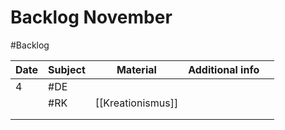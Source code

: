 # Backlog November
#Backlog 

| Date | Subject | Material          | Additional info |     |
| ---- | ------- | ----------------- | --------------- | --- |
| 4    | #DE     |                   |                 |     |
|      | #RK     | [[Kreationismus]] |                 |     |
|      |         |                   |                 |     |
|      |         |                   |                 |     |
